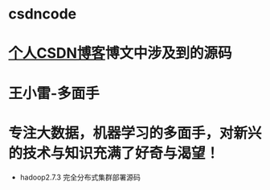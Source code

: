 # csdncode
# [个人CSDN博客](http://blog.csdn.net/dream_an)博文中涉及到的源码
# 王小雷-多面手
# 专注大数据，机器学习的多面手，对新兴的技术与知识充满了好奇与渴望！

 - hadoop2.7.3 完全分布式集群部署源码
